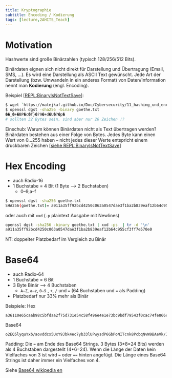 ```yaml
---
title: Kryptographie
subtitle: Encoding / Kodierung
tags: [lecture,2AHITS_Teach]
---
```




# Motivation

Hashwerte sind große Binärzahlen (typisch 128/256/512 Bits). 

Binärdaten eignen sich nicht direkt für Darstellung und Übertragung (Email, SMS, ...). Es wird eine Darstellung als ASCII Text gewünscht. Jede Art der Darstellung (bzw. Umwandeln in ein anderes Format) von Daten/Information nennt man **Kodierung** (engl. Encoding).

Beispiel  [[REPL:BinaryIsNotTextSave](https://replit.com/@htlmatejka/BinaryIsNotTextSave)]:

```bash
$ wget `https://matejkaf.github.io/Doc/Cybersecurity/11_hashing_und_encoding/goethe.txt`
$ openssl dgst -sha256 -binary goethe.txt
��_�+�BP�c�T}�?9�+d�U�?�p�
# sollten 32 Bytes sein, sind aber nur 26 Zeichen !?
```

Einschub: Warum können Binärdaten nicht als Text übertragen werden? Binärdaten bestehen aus einer Folge von Bytes. Jedes Byte kann einen Wert von 0...255 haben – nicht jedes dieser Werte entspricht einem druckbaren Zeichen [[siehe REPL:BinaryIsNotTextSave](https://replit.com/@htlmatejka/BinaryIsNotTextSave)]



# Hex Encoding

- auch Radix-16
- 1 Buchstabe = 4 Bit (1 Byte ⟶ 2 Buchstaben)
  - 0–9,a–f

```bash
$ openssl dgst -sha256 goethe.txt
SHA256(goethe.txt)= a911a35ff92bcd4250c063a0547dae3f1ba2b839eaf12b64c955cf3ff7e570e0
```

oder auch mit `xxd` (`-p` plaintext Ausgabe mit Newlines)

```bash
openssl dgst -sha256 -binary goethe.txt | xxd -ps  | tr -d '\n'
a911a35ff92bcd4250c063a0547dae3f1ba2b839eaf12b64c955cf3ff7e570e0
```

NT: doppelter Platzbedarf im Vergleich zu Binär



# Base64

- auch Radix-64
- 1 Buchstabe = 6 Bit
- 3 Byte Binär ⟶ 4 Buchstaben
  - `A–Z`, `a–z`,  `0–9` , `+`, `/` und `=` (64 Buchstaben und `=` als Padding)
- Platzbedarf nur 33% mehr als Binär

Beispiele:
Hex

```
a36110e65caab98c5bfdaa2f75d731e54c58f496e4e1e73bc9bdf79543f0cac74fe866cfa0d21372793c3dc6ea36f5bd04079593f25d991e72d7fd558f1082c9
```

Base64
```
o2EQ5lyquYxb/aovddcx5UxY9Jbk4ec7yb33lUPwysdP6GbPoNITcnk8PcbqNvW9BAeVk/JdmR5y1/1VjxCCyQ==
```

Padding: Die `=` am Ende des Base64 Strings. 3 Bytes (3\*8=24 Bits) werden als 4 Buchstaben dargestellt (4\*6=24). Wenn die Länge der Daten kein Vielfaches von 3 ist wird `=` oder `==` hinten angefügt. Die Länge eines Base64 Strings ist daher immer ein Vielfaches von 4.

Siehe [Base64 wikipedia en](https://en.wikipedia.org/wiki/Base64)